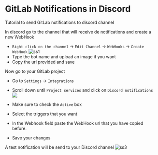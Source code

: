 # GitLab Notifications in Discord
Tutorial to send GitLab notifications to discord channel

In discord go to the channel that will receive de notifications and create a new WebHook
- `Right click on the channel` -> `Edit Channel` -> `WebHooks` -> `Create WebHook`
![ss1](https://user-images.githubusercontent.com/14078661/51546634-b9cb4e00-1e4b-11e9-9860-86f08ada3d7f.png)
- Type the bot name and upload an image if you want
- Copy the url provided and save

Now go to your GitLab project
- Go to `Settings` -> `Integrations`
- Scroll down until `Project services` and click on `Discord notifications`
 ![](https://user-images.githubusercontent.com/14078661/51546176-be433700-1e4a-11e9-84aa-8e9b10fea875.png)
 
 - Make sure to check the `Active` box
 - Select the triggers that you want
 - In the Webhook field paste the WebHook url that you have copied before.
 - Save your changes
 
 A test notification will be send to your Discord channel
 ![ss3](https://user-images.githubusercontent.com/14078661/51546519-72dd5880-1e4b-11e9-92ad-817a811304eb.png)
 

